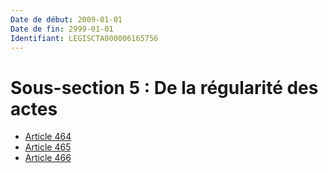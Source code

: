 ```yaml
---
Date de début: 2009-01-01
Date de fin: 2999-01-01
Identifiant: LEGISCTA000006165756
---
```


<h1>Sous-section 5 : De la régularité des actes</h1>

- [Article 464](article_464.md)
- [Article 465](article_465.md)
- [Article 466](article_466.md)
